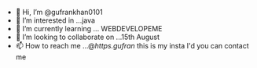 - 👋 Hi, I’m @gufrankhan0101
- 👀 I’m interested in ...java
- 🌱 I’m currently learning ... WEBDEVELOPEME 
- 💞️ I’m looking to collaborate on ...15th August
- 📫 How to reach me ...@_https.gufran_ this is my insta I'd you can contact me

<!---
gufrankhan0101/gufrankhan0101 is a ✨ special ✨ repository because its `README.md` (this file) appears on your GitHub profile.
You can click the Preview link to take a look at your changes.
--->
